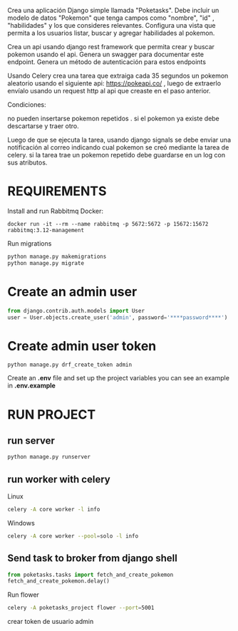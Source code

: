 Crea una aplicación Django simple llamada "Poketasks". Debe incluir un modelo de datos "Pokemon" que tenga campos como "nombre", "id" , "habilidades" y los que consideres relevantes. Configura una vista que permita a los usuarios listar, buscar y agregar habilidades al pokemon.


Crea un api usando django rest framework que permita crear y buscar pokemon usando el api. Genera un swagger para documentar este endpoint. Genera un método de autenticación para estos endpoints


Usando Celery crea una tarea que extraiga cada 35 segundos un pokemon aleatorio usando el siguiente api: https://pokeapi.co/ , luego de extraerlo envíalo usando un request http al api que creaste en el paso anterior.


Condiciones:

no pueden insertarse pokemon repetidos . si el pokemon ya existe debe descartarse y traer otro. 


Luego de que se ejecuta la tarea, usando django signals se debe enviar una notificación al correo indicando cual pokemon se creó mediante la tarea de celery. si la tarea trae un pokemon repetido debe guardarse en un log con sus atributos.

# REQUIREMENTS
Install and run Rabbitmq
Docker:
```
docker run -it --rm --name rabbitmq -p 5672:5672 -p 15672:15672 rabbitmq:3.12-management
```

Run migrations
```bash
python manage.py makemigrations
python manage.py migrate
```

# Create an admin user
```python
from django.contrib.auth.models import User
user = User.objects.create_user('admin', password='****password****')
```
# Create admin user token
```
python manage.py drf_create_token admin
```
Create an **.env** file and set up the project variables you can see an example in **.env.example**

# RUN PROJECT
## run server
```bash
python manage.py runserver
```

## run worker with celery
Linux
```bash
celery -A core worker -l info
```
Windows
```bash
celery -A core worker --pool=solo -l info
```

## Send task to broker from django shell
```python
from poketasks.tasks import fetch_and_create_pokemon
fetch_and_create_pokemon.delay()
```

Run flower
```bash
celery -A poketasks_project flower --port=5001
```

crear token de usuario admin